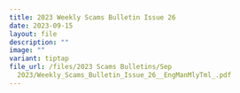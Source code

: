 ```yaml
---
title: 2023 Weekly Scams Bulletin Issue 26
date: 2023-09-15
layout: file
description: ""
image: ""
variant: tiptap
file_url: /files/2023 Scams Bulletins/Sep
  2023/Weekly_Scams_Bulletin_Issue_26__EngManMlyTml_.pdf
---
```

